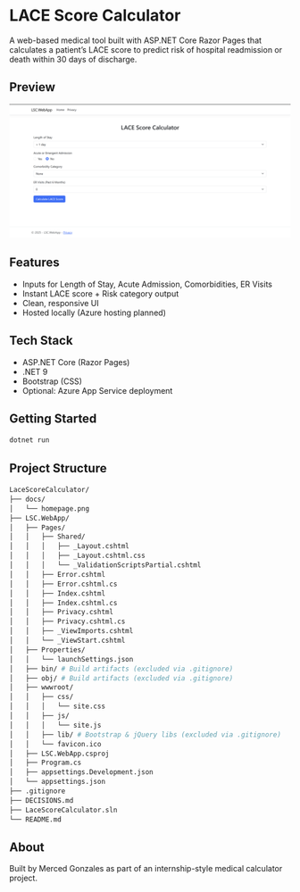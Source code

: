 # LACE Score Calculator

A web-based medical tool built with ASP.NET Core Razor Pages that calculates a patient’s LACE score to predict risk of hospital readmission or death within 30 days of discharge.

## Preview

![LACE Calculator Screenshot](docs/homepage.png)

## Features

- Inputs for Length of Stay, Acute Admission, Comorbidities, ER Visits
- Instant LACE score + Risk category output
- Clean, responsive UI
- Hosted locally (Azure hosting planned)

## Tech Stack

- ASP.NET Core (Razor Pages)
- .NET 9
- Bootstrap (CSS)
- Optional: Azure App Service deployment

## Getting Started

```bash
dotnet run
```

## Project Structure

```bash
LaceScoreCalculator/
├── docs/
│   └── homepage.png
├── LSC.WebApp/
│   ├── Pages/
│   │   ├── Shared/
│   │   │   ├── _Layout.cshtml
│   │   │   ├── _Layout.cshtml.css
│   │   │   └── _ValidationScriptsPartial.cshtml
│   │   ├── Error.cshtml
│   │   ├── Error.cshtml.cs
│   │   ├── Index.cshtml
│   │   ├── Index.cshtml.cs
│   │   ├── Privacy.cshtml
│   │   ├── Privacy.cshtml.cs
│   │   ├── _ViewImports.cshtml
│   │   └── _ViewStart.cshtml
│   ├── Properties/
│   │   └── launchSettings.json
│   ├── bin/ # Build artifacts (excluded via .gitignore)
│   ├── obj/ # Build artifacts (excluded via .gitignore)
│   ├── wwwroot/
│   │   ├── css/
│   │   │   └── site.css
│   │   ├── js/
│   │   │   └── site.js
│   │   ├── lib/ # Bootstrap & jQuery libs (excluded via .gitignore)
│   │   └── favicon.ico
│   ├── LSC.WebApp.csproj
│   ├── Program.cs
│   ├── appsettings.Development.json
│   └── appsettings.json
├── .gitignore
├── DECISIONS.md
├── LaceScoreCalculator.sln
└── README.md
```

## About

Built by Merced Gonzales as part of an internship-style medical calculator project.
